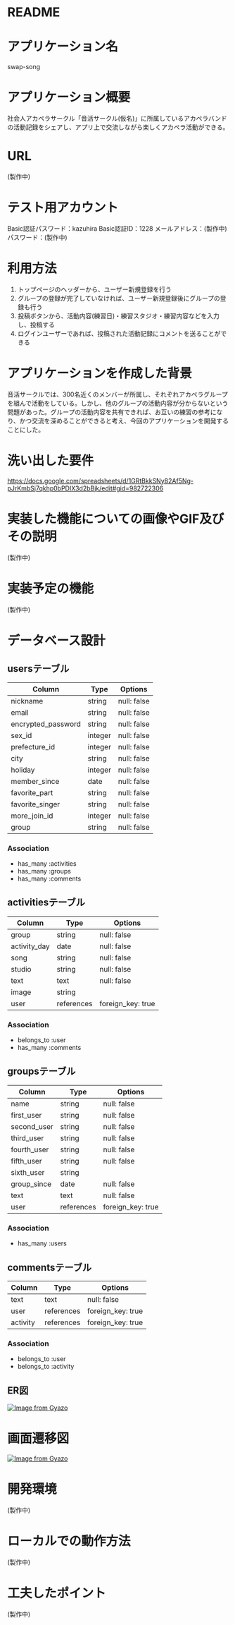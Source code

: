 # README


# アプリケーション名
swap-song


# アプリケーション概要
社会人アカペラサークル「音活サークル(仮名)」に所属しているアカペラバンドの活動記録をシェアし、アプリ上で交流しながら楽しくアカペラ活動ができる。


# URL
(製作中)


# テスト用アカウント
Basic認証パスワード：kazuhira
Basic認証ID：1228
メールアドレス：(製作中)
パスワード：(製作中)


# 利用方法
1. トップページのヘッダーから、ユーザー新規登録を行う
2. グループの登録が完了していなければ、ユーザー新規登録後にグループの登録も行う
3. 投稿ボタンから、活動内容(練習日)・練習スタジオ・練習内容などを入力し、投稿する
4. ログインユーザーであれば、投稿された活動記録にコメントを送ることができる


# アプリケーションを作成した背景
音活サークルでは、300名近くのメンバーが所属し、それぞれアカペラグループを組んで活動をしている。しかし、他のグループの活動内容が分からないという問題があった。グループの活動内容を共有できれば、お互いの練習の参考になり、かつ交流を深めることができると考え、今回のアプリケーションを開発することにした。


# 洗い出した要件
https://docs.google.com/spreadsheets/d/1GRtBkkSNy82Af5Ng-pJrKmbSj7qkhp0bPDIX3d2bBjk/edit#gid=982722306


# 実装した機能についての画像やGIF及びその説明
(製作中)


# 実装予定の機能
(製作中)


# データベース設計
## usersテーブル
| Column             | Type       | Options                        |
| ------------------ | ---------- | ------------------------------ |
| nickname           | string     | null: false                    |
| email              | string     | null: false                    |
| encrypted_password | string     | null: false                    |
| sex_id             | integer    | null: false                    |
| prefecture_id      | integer    | null: false                    |
| city               | string     | null: false                    |
| holiday            | integer    | null: false                    |
| member_since       | date       | null: false                    |
| favorite_part      | string     | null: false                    |
| favorite_singer    | string     | null: false                    |
| more_join_id       | integer    | null: false                    |
| group              | string     | null: false                    |
### Association
- has_many :activities
- has_many :groups
- has_many :comments

## activitiesテーブル
| Column             | Type       | Options                        |
| ------------------ | ---------- | ------------------------------ |
| group              | string     | null: false                    |
| activity_day       | date       | null: false                    |
| song               | string     | null: false                    |
| studio             | string     | null: false                    |
| text               | text       | null: false                    |
| image              | string     |                                |
| user               | references | foreign_key: true              |
### Association
- belongs_to :user
- has_many :comments

## groupsテーブル
| Column             | Type       | Options                        |
| ------------------ | ---------- | ------------------------------ |
| name               | string     | null: false                    |
| first_user         | string     | null: false                    |
| second_user        | string     | null: false                    |
| third_user         | string     | null: false                    |
| fourth_user        | string     | null: false                    |
| fifth_user         | string     | null: false                    |
| sixth_user         | string     |                                |
| group_since        | date       | null: false                    |
| text               | text       | null: false                    |
| user               | references | foreign_key: true              |
### Association
- has_many :users

## commentsテーブル
| Column             | Type       | Options                        |
| ------------------ | ---------- | ------------------------------ |
| text               | text       | null: false                    |
| user               | references | foreign_key: true              |
| activity           | references | foreign_key: true              |
### Association
- belongs_to :user
- belongs_to :activity


## ER図
[![Image from Gyazo](https://i.gyazo.com/364fdfc521827407cef90dc2059a1b6f.png)](https://gyazo.com/364fdfc521827407cef90dc2059a1b6f)


# 画面遷移図
[![Image from Gyazo](https://i.gyazo.com/afcf815447bb23d30455783dd0650ed2.png)](https://gyazo.com/afcf815447bb23d30455783dd0650ed2)


# 開発環境
(製作中)


# ローカルでの動作方法
(製作中)


# 工夫したポイント
(製作中)